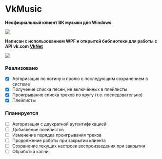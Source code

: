 # VkMusic
<b>Неофициальный клиент ВК музыки для Windows</b>

![](https://i.ibb.co/mbfszLf/brand2.png)

<b>Написан с использованием WPF и открытой библиотеки для работы с API vk.com [VkNet](https://github.com/vknet/vk)</b>

![](https://i.ibb.co/gyBHZtr/2021-02-13-010922.png)

### Реализовано
- [x] Авторизация по логину и пролю с последующим сохранением в системе
- [x] Получение списка песен, не включённых в плейлисты
- [x] Проигрывание списка треков по кругу (т.е. поcледовательно)
- [x] Плейлисты

### Планируется
- [ ] Авторизация с двукратной аутентификацией
- [ ] Добавление плейлистов
- [ ] Изменение порядка проигрывания треков
- [ ] Продолжение работы при закрытии клиента
- [ ] Сохранение текущих настроек воспроизведения при закрытии
- [ ] Обработка капчи
